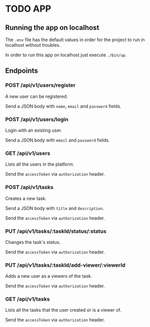 # TODO APP

## Running the app on localhost

The `.env` file has the default values in order for the project to run in localhost without troubles.

In order to run this app on localhost just execute `./bin/up`.

## Endpoints

### POST /api/v1/users/register

A new user can be registered.

Send a JSON body with `name`, `email` and `password` fields.

### POST /api/v1/users/login

Login with an existing user.

Send a JSON body with `email` and `password` fields.

### GET /api/v1/users

Lists all the users in the platform.

Send the `accessToken` via `authorization` header.

### POST /api/v1/tasks

Creates a new task.

Send a JSON body with `title` and `description`.

Send the `accessToken` via `authorization` header.

### PUT /api/v1/tasks/:taskId/status/:status

Changes the task's status.

Send the `accessToken` via `authorization` header.

### PUT /api/v1/tasks/:taskId/add-viewer/:viewerId

Adds a new user as a viewers of the task.

Send the `accessToken` via `authorization` header.

### GET /api/v1/tasks

Lists all the tasks that the user created or is a viewer of.

Send the `accessToken` via `authorization` header.
